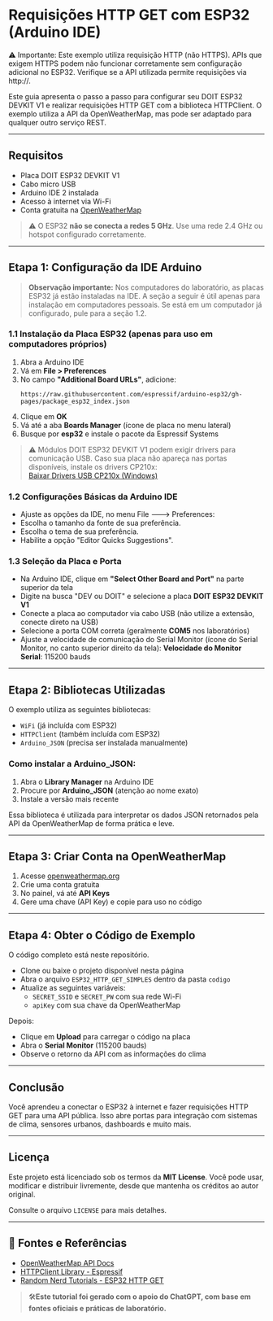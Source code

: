 # **Requisições HTTP GET com ESP32 (Arduino IDE)**

⚠️ Importante: Este exemplo utiliza requisição HTTP (não HTTPS). APIs que exigem HTTPS podem não funcionar corretamente sem configuração adicional no ESP32. Verifique se a API utilizada permite requisições via http://.

Este guia apresenta o passo a passo para configurar seu DOIT ESP32 DEVKIT V1 e realizar requisições HTTP GET com a biblioteca HTTPClient. O exemplo utiliza a API da OpenWeatherMap, mas pode ser adaptado para qualquer outro serviço REST.

---

## Requisitos

- Placa DOIT ESP32 DEVKIT V1
- Cabo micro USB
- Arduino IDE 2 instalada
- Acesso à internet via Wi-Fi
- Conta gratuita na [OpenWeatherMap](https://openweathermap.org/api)

> ⚠️ O ESP32 **não se conecta a redes 5 GHz**. Use uma rede 2.4 GHz ou hotspot configurado corretamente.

---

## Etapa 1: Configuração da IDE Arduino

> **Observação importante:** Nos computadores do laboratório, as placas ESP32 já estão instaladas na IDE.
> A seção a seguir é útil apenas para instalação em computadores pessoais.
> Se está em um computador já configurado, pule para a seção 1.2.

### 1.1 Instalação da Placa ESP32 (apenas para uso em computadores próprios)

1. Abra a Arduino IDE
2. Vá em **File > Preferences**
3. No campo **"Additional Board URLs"**, adicione:
   ```
   https://raw.githubusercontent.com/espressif/arduino-esp32/gh-pages/package_esp32_index.json
   ```
4. Clique em **OK**
5. Vá até a aba **Boards Manager** (ícone de placa no menu lateral)
6. Busque por **esp32** e instale o pacote da Espressif Systems

> ⚠️ Módulos DOIT ESP32 DEVKIT V1 podem exigir drivers para comunicação USB. Caso sua placa não apareça nas portas disponíveis, instale os drivers CP210x:  
> [Baixar Drivers USB CP210x (Windows)](https://randomnerdtutorials.com/install-esp32-esp8266-usb-drivers-cp210x-windows/#more-148082)

### 1.2 Configurações Básicas da Arduino IDE

- Ajuste as opções da IDE, no menu File ---> Preferences:
- Escolha o tamanho da fonte de sua preferência.
- Escolha o tema de sua preferência.
- Habilite a opção "Editor Quicks Suggestions".

### 1.3  Seleção da Placa e Porta

- Na Arduino IDE, clique em **"Select Other Board and Port"** na parte superior da tela
- Digite na busca "DEV ou DOIT" e selecione a placa **DOIT ESP32 DEVKIT V1**
- Conecte a placa ao computador via cabo USB (não utilize a extensão, conecte direto na USB)
- Selecione a porta COM correta (geralmente **COM5** nos laboratórios)
- Ajuste a velocidade de comunicação do Serial Monitor (ícone do Serial Monitor, no canto superior direito da tela):
**Velocidade do Monitor Serial**: 115200 bauds
  
---

## Etapa 2: Bibliotecas Utilizadas

O exemplo utiliza as seguintes bibliotecas:

- `WiFi` (já incluída com ESP32)
- `HTTPClient` (também incluída com ESP32)
- `Arduino_JSON` (precisa ser instalada manualmente)

### Como instalar a Arduino_JSON:

1. Abra o **Library Manager** na Arduino IDE
2. Procure por **Arduino_JSON** (atenção ao nome exato)
3. Instale a versão mais recente

Essa biblioteca é utilizada para interpretar os dados JSON retornados pela API da OpenWeatherMap de forma prática e leve.

---

## Etapa 3: Criar Conta na OpenWeatherMap

1. Acesse [openweathermap.org](https://openweathermap.org)
2. Crie uma conta gratuita
3. No painel, vá até **API Keys**
4. Gere uma chave (API Key) e copie para uso no código

---

## Etapa 4: Obter o Código de Exemplo

O código completo está neste repositório.

- Clone ou baixe o projeto disponível nesta página
- Abra o arquivo `ESP32_HTTP_GET_SIMPLES` dentro da pasta `codigo`
- Atualize as seguintes variáveis:
  - `SECRET_SSID` e `SECRET_PW` com sua rede Wi-Fi
  - `apiKey` com sua chave da OpenWeatherMap  

Depois:

- Clique em **Upload** para carregar o código na placa
- Abra o **Serial Monitor** (115200 bauds)
- Observe o retorno da API com as informações do clima

---

## Conclusão

Você aprendeu a conectar o ESP32 à internet e fazer requisições HTTP GET para uma API pública. Isso abre portas para integração com sistemas de clima, sensores urbanos, dashboards e muito mais.

---

## Licença

Este projeto está licenciado sob os termos da **MIT License**. Você pode usar, modificar e distribuir livremente, desde que mantenha os créditos ao autor original.

Consulte o arquivo `LICENSE` para mais detalhes.

---

## 🔗 Fontes e Referências

- [OpenWeatherMap API Docs](https://openweathermap.org/current)
- [HTTPClient Library - Espressif](https://github.com/espressif/arduino-esp32/tree/master/libraries/HTTPClient)
- [Random Nerd Tutorials - ESP32 HTTP GET](https://randomnerdtutorials.com/esp32-http-get-openweathermap-arduino/)

> 🛠**Este tutorial foi gerado com o apoio do ChatGPT, com base em fontes oficiais e práticas de laboratório.**

